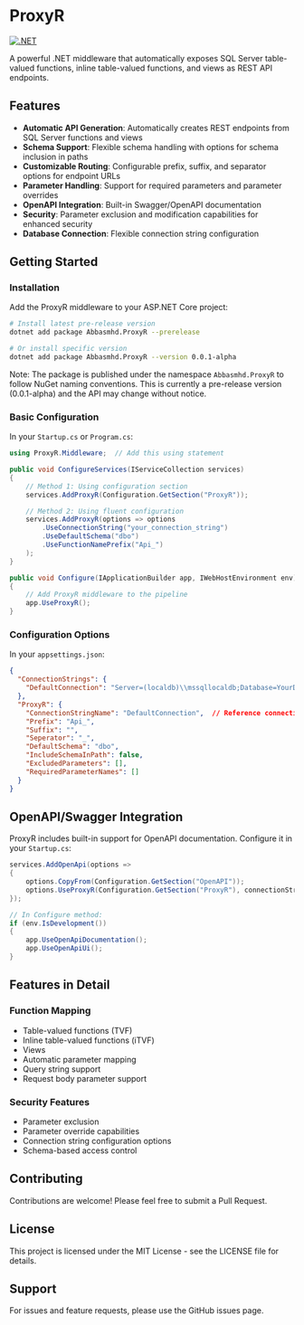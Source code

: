 # ProxyR

[![.NET](https://github.com/abbasmhd/ProxyR/actions/workflows/dotnet.yml/badge.svg?branch=main)](https://github.com/abbasmhd/ProxyR/actions/workflows/dotnet.yml)

A powerful .NET middleware that automatically exposes SQL Server table-valued functions, inline table-valued functions, and views as REST API endpoints.

## Features

- **Automatic API Generation**: Automatically creates REST endpoints from SQL Server functions and views
- **Schema Support**: Flexible schema handling with options for schema inclusion in paths
- **Customizable Routing**: Configurable prefix, suffix, and separator options for endpoint URLs
- **Parameter Handling**: Support for required parameters and parameter overrides
- **OpenAPI Integration**: Built-in Swagger/OpenAPI documentation
- **Security**: Parameter exclusion and modification capabilities for enhanced security
- **Database Connection**: Flexible connection string configuration

## Getting Started

### Installation

Add the ProxyR middleware to your ASP.NET Core project:

```bash
# Install latest pre-release version
dotnet add package Abbasmhd.ProxyR --prerelease

# Or install specific version
dotnet add package Abbasmhd.ProxyR --version 0.0.1-alpha
```

Note: The package is published under the namespace `Abbasmhd.ProxyR` to follow NuGet naming conventions. This is currently a pre-release version (0.0.1-alpha) and the API may change without notice.

### Basic Configuration

In your `Startup.cs` or `Program.cs`:

```csharp
using ProxyR.Middleware;  // Add this using statement

public void ConfigureServices(IServiceCollection services)
{
    // Method 1: Using configuration section
    services.AddProxyR(Configuration.GetSection("ProxyR"));

    // Method 2: Using fluent configuration
    services.AddProxyR(options => options
        .UseConnectionString("your_connection_string")
        .UseDefaultSchema("dbo")
        .UseFunctionNamePrefix("Api_")
    );
}

public void Configure(IApplicationBuilder app, IWebHostEnvironment env)
{
    // Add ProxyR middleware to the pipeline
    app.UseProxyR();
}
```

### Configuration Options

In your `appsettings.json`:

```json
{
  "ConnectionStrings": {
    "DefaultConnection": "Server=(localdb)\\mssqllocaldb;Database=YourDatabase;Trusted_Connection=True;"
  },
  "ProxyR": {
    "ConnectionStringName": "DefaultConnection",  // Reference connection string by name
    "Prefix": "Api_",
    "Suffix": "",
    "Seperator": "_",
    "DefaultSchema": "dbo",
    "IncludeSchemaInPath": false,
    "ExcludedParameters": [],
    "RequiredParameterNames": []
  }
}
```

## OpenAPI/Swagger Integration

ProxyR includes built-in support for OpenAPI documentation. Configure it in your `Startup.cs`:

```csharp
services.AddOpenApi(options =>
{
    options.CopyFrom(Configuration.GetSection("OpenAPI"));
    options.UseProxyR(Configuration.GetSection("ProxyR"), connectionString);
});

// In Configure method:
if (env.IsDevelopment())
{
    app.UseOpenApiDocumentation();
    app.UseOpenApiUi();
}
```

## Features in Detail

### Function Mapping

- Table-valued functions (TVF)
- Inline table-valued functions (iTVF)
- Views
- Automatic parameter mapping
- Query string support
- Request body parameter support

### Security Features

- Parameter exclusion
- Parameter override capabilities
- Connection string configuration options
- Schema-based access control

## Contributing

Contributions are welcome! Please feel free to submit a Pull Request.

## License

This project is licensed under the MIT License - see the LICENSE file for details.

## Support

For issues and feature requests, please use the GitHub issues page.
